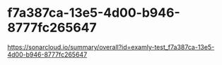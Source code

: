 # f7a387ca-13e5-4d00-b946-8777fc265647
https://sonarcloud.io/summary/overall?id=examly-test_f7a387ca-13e5-4d00-b946-8777fc265647
